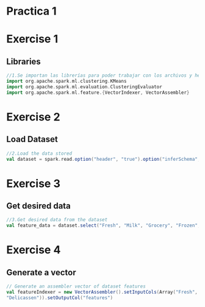  # Practica 1

# Exercise 1
## Libraries
``` scala
//1.Se importan las librerías para poder trabajar con los archivos y herramientas
import org.apache.spark.ml.clustering.KMeans
import org.apache.spark.ml.evaluation.ClusteringEvaluator
import org.apache.spark.ml.feature.{VectorIndexer, VectorAssembler}
```

# Exercise 2 
## Load Dataset
``` scala
//2.Load the data stored 
val dataset = spark.read.option("header", "true").option("inferSchema","true")csv("data.csv")
```

# Exercise 3 
## Get desired data 
``` scala
//3.Get desired data from the dataset 
val feature_data = dataset.select("Fresh", "Milk", "Grocery", "Frozen", "Detergents_Paper","Delicassen")
```

# Exercise 4 
## Generate a vector 
``` scala
// Generate an assembler vector of dataset features
val featureIndexer = new VectorAssembler().setInputCols(Array("Fresh", "Milk", "Grocery", "Frozen", "Detergents_Paper",
"Delicassen")).setOutputCol("features")

```
